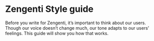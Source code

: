 # Zengenti Style guide

Before you write for Zengenti, it’s important to think about our users. Though our voice doesn’t change much, our tone adapts to our users’ feelings. This guide will show you how that works.
